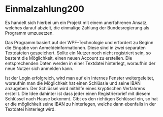 # Einmalzahlung200

Es handelt sich hierbei um ein Projekt mit einem unerfahrenen Ansatz, welches darauf abzielt, die einmalige Zahlung der Bundesregierung als Programm umzusetzen.

Das Programm basiert auf der WPF-Technologie und erfordert zu Beginn die Eingabe von Anmeldeinformationen. Diese sind in zwei separaten Textdateien gespeichert. Sollte ein Nutzer noch nicht registriert sein, so besteht die Möglichkeit, einen neuen Account zu erstellen. Die entsprechenden Daten werden in einer Textdatei hinterlegt, woraufhin der neue Nutzer sich anmelden kann.

Ist der Login erfolgreich, wird man auf ein Internes Fenster weitergeleitet, woraufhin man die Möglichkeit hat einen Schlüssle und seine IBAN anzugeben.
Der Schlüssel wird mithilfe eines kryptischen Verfahrens erstellt. Die Idee dahinter ist dass jeder einen Registrierbrief mit diesem Schlüssel nach Hause bekommt. Gibt es den richtigen Schlüssel ein, so hat er die möglichkeit seine IBAN zu hinterlegen, welche dann ebenfalls in der Textdatei hinterlegt wird.

